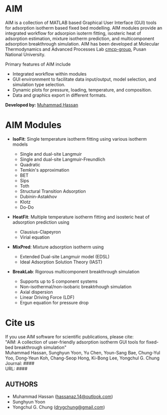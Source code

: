 AIM
=========================

AIM is a collection of MATLAB based Graphical User Interface (GUI) tools for adsorption isotherm based fixed bed modelling. AIM modules provide an integrated workflow for adsorpion isoterm fitting, isosteric heat of adsorption estimation, mixture isotherm prediction, and multicomponent adsorption breakthrough simulation. AIM has been developed at Molecular Thermodynamics and Advanced Processes Lab [cmcp-group](https://sites.google.com/view/mtap-lab), Pusan National University.

Primary features of AIM include
- Integrated workflow within modules
- GUI environnment to facilitate data input/output, model selection, and simulation type selection.
- Dynamic plots for pressure, loading, temperature, and composition.
- Data and graphics export in different formats.

**Developed by:** [Muhammad Hassan](https://github.com/hassan-azizi)

AIM Modules
========
- **IsoFit**: Single temperature isotherm fitting using various isotherm models
   * Single and dual-site Langmuir
   * Single and dual-site Langmuir-Freundlich
   * Quadratic
   * Temkin's approximation
   * BET
   * Sips
   * Toth
   * Structural Transition Adsorption
   * Dubinin-Astakhov
   * Klotz
   * Do-Do

- **HeatFit**: Multiple temperature isotherm fitting and isosteric heat of adsorption prediction using
   * Clausius-Clapeyron
   * Virial equation

- **MixPred**: Mixture adsorption isotherm using
   * Extended Dual-site Langmuir model (EDSL)
   * Ideal Adsorption Solution Theory (IAST)

- **BreakLab**: Rigorous multicomponent breakthrough simulation
   * Supports up to 5 component systems
   * Non-isothermal/non-isobaric breaktrhough simulation
   * Axial dispersion
   * Linear Driving Force (LDF)
   * Ergun equation for pressure drop

Cite us
============
If you use AIM software for scientific publications, please cite:<br>
"AIM: A collection of user-friendly adsorption isotherm GUI tools for fixed-bed breakthrough simulation"<br>
Muhammad Hassan, Sunghyun Yoon, Yu Chen, Youn-Sang Bae, Chung-Yul Yoo, Dong-Yeun Koh, Chang-Seop Hong, Ki-Bong Lee, Yongchul G. Chung
<br>Journal: ####<br>
URL: ####

## AUTHORS
* Muhammad Hassan (hassanaz.14@outlook.com)
* Sunghyun Yoon
* Yongchul G. Chung (drygchung@gmail.com)
